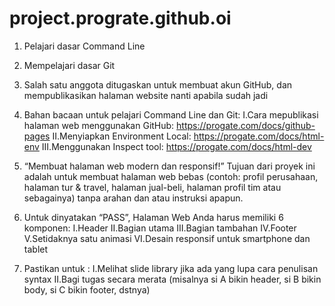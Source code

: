# project.prograte.github.oi
1. Pelajari dasar Command Line
2. Mempelajari dasar Git
3. Salah satu anggota ditugaskan untuk membuat akun GitHub, dan mempublikasikan  halaman website nanti apabila sudah jadi
4. Bahan bacaan untuk pelajari Command Line dan Git:
    I.Cara mepublikasi halaman web menggunakan GitHub: https://progate.com/docs/github-pages
    II.Menyiapkan Environment Local: https://progate.com/docs/html-env
    III.Menggunakan Inspect tool: https://progate.com/docs/html-dev
5. “Membuat halaman web modern dan responsif!”
Tujuan dari proyek ini adalah untuk membuat halaman web bebas (contoh: profil perusahaan, halaman tur & travel, halaman jual-beli, halaman profil tim atau sebagainya) tanpa arahan dan atau instruksi apapun.

6. Untuk dinyatakan “PASS”, Halaman Web Anda harus memiliki 6 komponen:
   I.Header
   II.Bagian utama
   III.Bagian tambahan
   IV.Footer
   V.Setidaknya satu animasi
   VI.Desain responsif untuk smartphone dan tablet
7. Pastikan untuk :
   I.Melihat slide library jika ada yang lupa cara penulisan syntax
   II.Bagi tugas secara merata (misalnya si A bikin header, si B bikin body, si C bikin footer, dstnya)
